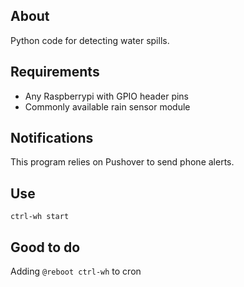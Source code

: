 ## About
Python code for detecting water spills.

## Requirements
* Any Raspberrypi with GPIO header pins
* Commonly available rain sensor module

## Notifications
This program relies on Pushover to send phone alerts.

## Use
`ctrl-wh start`

## Good to do
Adding `@reboot ctrl-wh` to cron
